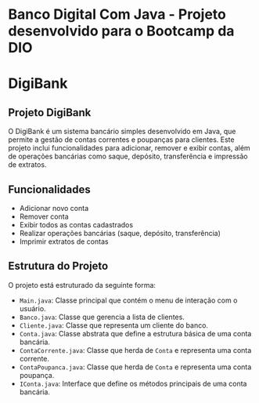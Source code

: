 # Banco Digital Com Java - Projeto desenvolvido para o Bootcamp da DIO
# DigiBank

## Projeto DigiBank

O DigiBank é um sistema bancário simples desenvolvido em Java, que permite a gestão de contas correntes e poupanças para clientes. Este projeto inclui funcionalidades para adicionar, remover e exibir contas, além de operações bancárias como saque, depósito, transferência e impressão de extratos.

## Funcionalidades

- Adicionar novo conta
- Remover conta
- Exibir todos as contas cadastrados
- Realizar operações bancárias (saque, depósito, transferência)
- Imprimir extratos de contas

## Estrutura do Projeto

O projeto está estruturado da seguinte forma:

- `Main.java`: Classe principal que contém o menu de interação com o usuário.
- `Banco.java`: Classe que gerencia a lista de clientes.
- `Cliente.java`: Classe que representa um cliente do banco.
- `Conta.java`: Classe abstrata que define a estrutura básica de uma conta bancária.
- `ContaCorrente.java`: Classe que herda de `Conta` e representa uma conta corrente.
- `ContaPoupanca.java`: Classe que herda de `Conta` e representa uma conta poupança.
- `IConta.java`: Interface que define os métodos principais de uma conta bancária.
